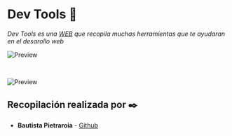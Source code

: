 # Dev Tools 🔧

_Dev Tools es una [WEB](https://dev-tools.bautistapietraroia.com.ar) que recopila muchas herramientas que te ayudaran en el desarollo web_

![Preview](https://i.imgur.com/qNY1BaO.png)

&nbsp;

![Preview](https://i.imgur.com/CRjYIjF.png)

## Recopilación realizada por ✒️

* **Bautista Pietraroia** - [Github](https://github.com/bautipietra)